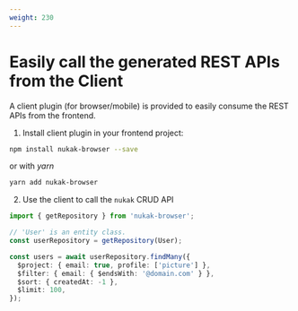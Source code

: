 ```yaml
---
weight: 230
---
```


# Easily call the generated REST APIs from the Client

A client plugin (for browser/mobile) is provided to easily consume the REST APIs from the frontend.

1. Install client plugin in your frontend project:

```sh
npm install nukak-browser --save
```

or with _yarn_

```sh
yarn add nukak-browser
```

2. Use the client to call the `nukak` CRUD API

```ts
import { getRepository } from 'nukak-browser';

// 'User' is an entity class.
const userRepository = getRepository(User);

const users = await userRepository.findMany({
  $project: { email: true, profile: ['picture'] },
  $filter: { email: { $endsWith: '@domain.com' } },
  $sort: { createdAt: -1 },
  $limit: 100,
});
```

